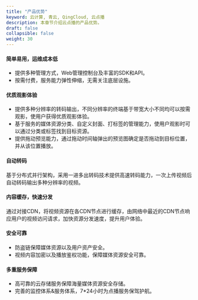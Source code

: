 ```yaml
---
title: "产品优势"
keyword: 云计算, 青云, QingCloud, 云点播
description: 本章节介绍云点播的产品优势。
draft: false
collapsible: false
weight: 30
---
```


#### 简单易用，运维成本低

- 提供多种管理方式，Web管理控制台及丰富的SDK和API。
- 按需付费，服务能力弹性伸缩，无需关注底层设施。

#### 优质观影体验

- 提供多种分辨率的转码输出，不同分辨率的终端基于带宽大小不同均可以按需观影，使用户获得优质观影体验。
- 基于服务的媒体资源分类、自定义封面、打标签的管理能力，使用户观影时可以通过分类或标签找到目标资源。
- 提供拖动预览能力，通过拖动时间轴弹出的预览图确定是否拖动到目标位置，并从该位置播放。

#### 自动转码

基于分布式并行架构，采用一进多出转码技术提供高速转码能力，一次上传视频后自动转码输出多种分辨率的视频。

#### 内容缓存，快速分发

通过对接CDN，将视频资源在各CDN节点进行缓存，由网络中最近的CDN节点响应用户的视频访问请求，加快资源分发速度，提升用户体验。

#### 安全可靠

- 防盗链保障媒体资源以及用户资产安全。
- 视频内容加密以及播放鉴权功能，保障媒体资源安全可靠。

#### 多重服务保障

- 高可靠的云存储服务保障海量媒体资源安全存储。
- 完善的监控体系&服务体系，7*24小时为点播服务保驾护航。
